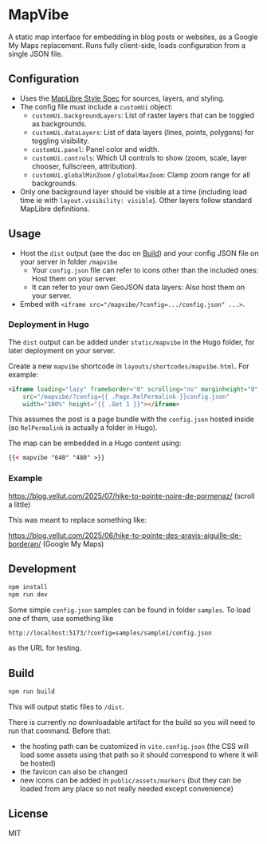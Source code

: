 # MapVibe

A static map interface for embedding in blog posts or websites, as a Google My Maps replacement. Runs fully client-side, loads configuration from a single JSON file.

## Configuration

- Uses the [MapLibre Style Spec](https://maplibre.org/maplibre-gl-js-docs/style-spec/) for sources, layers, and styling.
- The config file must include a `customUi` object:
  - `customUi.backgroundLayers`: List of raster layers that can be toggled as backgrounds.
  - `customUi.dataLayers`: List of data layers (lines, points, polygons) for toggling visibility.
  - `customUi.panel`: Panel color and width.
  - `customUi.controls`: Which UI controls to show (zoom, scale, layer chooser, fullscreen, attribution).
  - `customUi.globalMinZoom` / `globalMaxZoom`: Clamp zoom range for all backgrounds.
- Only one background layer should be visible at a time (including load time ie with `layout.visibility: visible`). Other layers follow standard MapLibre definitions.

## Usage

- Host the `dist` output (see the doc on [Build](#build)) and your config JSON file on your server in folder `/mapvibe`
  - Your `config.json` file can refer to icons other than the included ones: Host them on your server.
  - It can refer to your own GeoJSON data layers: Also host them on your server.
- Embed with `<iframe src="/mapvibe/?config=.../config.json" ...>`.

### Deployment in Hugo

The `dist` output can be added under `static/mapvibe` in the Hugo folder, for later deployment on your server.

Create a new `mapvibe` shortcode in `layouts/shortcodes/mapvibe.html`. For example:

```html
<iframe loading="lazy" frameborder="0" scrolling="no" marginheight="0" marginwidth="0" 
    src="/mapvibe/?config={{ .Page.RelPermalink }}config.json" 
    width="100%" height="{{ .Get 1 }}"></iframe>
```

This assumes the post is a page bundle with the `config.json` hosted inside (so `RelPermalink` is actually a folder in Hugo).

The map can be embedded in a Hugo content using:

```html
{{< mapvibe "640" "480" >}}
```

### Example

https://blog.vellut.com/2025/07/hike-to-pointe-noire-de-pormenaz/ (scroll a little)

This was meant to replace something like:

https://blog.vellut.com/2025/06/hike-to-pointe-des-aravis-aiguille-de-borderan/ (Google My Maps)

## Development

```bash
npm install
npm run dev
```

Some simple `config.json` samples can be found in folder `samples`. To load one of them, use something like

`http://localhost:5173/?config=samples/sample1/config.json`

as the URL for testing.

## Build

```bash
npm run build
```

This will output static files to `/dist`.

There is currently no downloadable artifact for the build so you will need to run that command. Before that:
- the hosting path can be customized in `vite.config.json` (the CSS will load some assets using that path so it should correspond to where it will be hosted)
- the favicon can also be changed
- new icons can be added in `public/assets/markers` (but they can be loaded from any place so not really needed except convenience)

## License

MIT